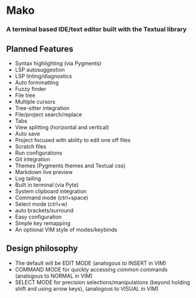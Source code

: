 # Mako
### A terminal based IDE/text editor built with the Textual library

## Planned Features
- Syntax highlighting (via Pygments)
- LSP autosuggestion
- LSP linting/diagnostics
- Auto formmatting
- Fuzzy finder
- File tree
- Multiple cursors
- Tree-sitter integration
- File/project search/replace
- Tabs
- View splitting (horizontal and vertical)
- Auto save
- Project focused with ability to edit one off files
- Scratch files
- Run configurations
- Git integration
- Themes (Pygments themes and Textual css)
- Markdown live preview
- Log tailing
- Built in terminal (via Pyte)
- System clipboard integration
- Command mode (ctrl+space)
- Select mode (ctrl+w)
- auto brackets/surround
- Easy configuration
- Simple key remapping
- An optional VIM style of modes/keybinds


## Design philosophy
- The default will be EDIT MODE (analogous to INSERT in VIM)
- COMMAND MODE for quickly accessing common commands (analogous to NORMAL in VIM)
- SELECT MODE for precision selections/manipulations (beyond holding shift and using
arrow keys), (analogous to VISUAL in VIM)
